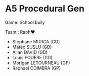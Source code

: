 # A5 Procedural Gen

Game: School bully

Team : Raph♥

- Stéphane MURCA (GD)
- Matéo SUSLU (GD)
- Allan DAVID (GD)
- Louis FOUERE (GD)
- Morigan LETOURNEAU (GP)
- Raphael COIMBRA (GP)

